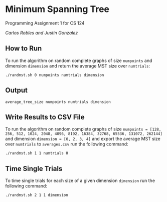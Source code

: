 # Minimum Spanning Tree

Programming Assignment 1 for CS 124

*Carlos Robles and Justin Gonzalez*

## How to Run

To run the algorithm on random complete graphs of size `numpoints` and dimension `dimension` and return the average MST size over `numtrials`:

```./randmst.sh 0 numpoints numtrials dimension```

## Output

```average_tree_size numpoints numtrials dimension```

## Write Results to CSV File

To run the algorithm on random complete graphs of size `numpoints = [128, 256, 512, 1024, 2048, 4096, 8192, 16384, 32768, 65536, 131072, 262144]` and dimension `dimension = [0, 2, 3, 4]` and export the average MST size over `numtrials` to `averages.csv` run the following command:

```./randmst.sh 1 1 numtrials 0```

## Time Single Trials 

To time single trials for each size of a given dimension `dimension` run the following command:

```./randmst.sh 2 1 1 dimension```
